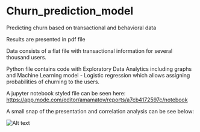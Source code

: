 # Churn_prediction_model
Predicting churn based on transactional and behavioral data

Results are presented in pdf file

Data consists of a flat file with transactional information for several thousand users.

Python file contains code with Exploratory Data Analytics including graphs and Machine Learning model - Logistic regression which allows assigning probabilities of churning to the users.

A jupyter notebook styled file can be seen here: https://app.mode.com/editor/amamatov/reports/a7cb4172597c/notebook

A small snap of the presentation and correlation analysis can be see below:

![Alt text](https://user-images.githubusercontent.com/20246711/72092774-e03a0180-32c7-11ea-9da5-443967ff6096.png)
